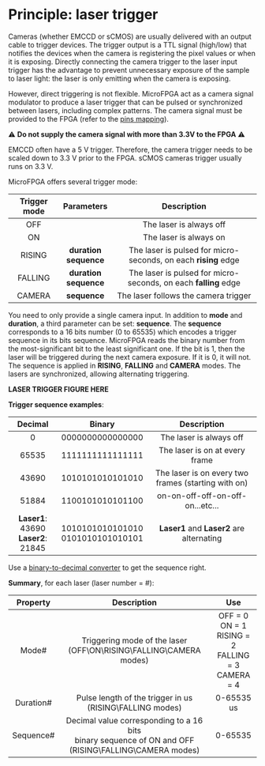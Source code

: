 # Principle: laser trigger

Cameras (whether EMCCD or sCMOS) are usually delivered with an output cable to trigger devices. The trigger output is a TTL signal (high/low) that notifies the devices when the camera is registering the pixel values or when it is exposing. Directly connecting the camera trigger to the laser input trigger has the advantage to prevent unnecessary exposure of the sample to laser light: the laser is only emitting when the camera is exposing. 

However, direct triggering is not flexible. MicroFPGA act as a camera signal modulator to produce a laser trigger that can be pulsed or synchronized between lasers, including complex patterns. The camera signal must be provided to the FPGA (refer to the [pins mapping](pins_br.md)).

:warning: **Do not supply the camera signal with more than 3.3V to the FPGA** :warning:

EMCCD often have a 5 V trigger. Therefore, the camera trigger needs to be scaled down to 3.3 V prior to the FPGA. sCMOS cameras trigger usually runs on 3.3 V.

MicroFPGA offers several trigger mode:

| Trigger mode |         Parameters         |                         Description                          |
| :----------: | :------------------------: | :----------------------------------------------------------: |
|     OFF      |                            |                   The laser is always off                    |
|      ON      |                            |                    The laser is always on                    |
|    RISING    | **duration<br />sequence** | The laser is pulsed for **<duration>** micro-seconds, on each **rising** edge |
|   FALLING    | **duration<br />sequence** | The laser is pulsed for **<duration>** micro-seconds, on each **falling** edge |
|    CAMERA    |        **sequence**        |             The laser follows the camera trigger             |

You need to only provide a single camera input. In addition to **mode** and **duration**, a third parameter can be set: **sequence**. The **sequence** corresponds to a 16 bits number (0 to 65535) which encodes a trigger sequence in its bits sequence. MicroFPGA reads the binary number from the most-significant bit to the least significant one. If the bit is 1, then the laser will be triggered during the next camera exposure. If it is 0, it will not. The sequence is applied in **RISING**, **FALLING** and **CAMERA** modes. The lasers are synchronized, allowing alternating triggering.  



**LASER TRIGGER FIGURE HERE**





**Trigger sequence examples**:


|                 Decimal                  |                 Binary                 |                     Description                     |
| :--------------------------------------: | :------------------------------------: | :-------------------------------------------------: |
|                    0                     |            0000000000000000            |               The laser is always off               |
|                  65535                   |            1111111111111111            |           The laser is on at every frame            |
|                  43690                   |            1010101010101010            | The laser is on every two frames (starting with on) |
|                  51884                   |            1100101010101100            |          on-on-off-off-on-off-on...etc...           |
| **Laser1**: 43690 <br> **Laser2**: 21845 | 1010101010101010 <br> 0101010101010101 |      **Laser1** and **Laser2** are alternating      |

Use a [binary-to-decimal converter](https://www.binaryhexconverter.com/binary-to-decimal-converter "One binary to decimal converter") to get the sequence right.

**Summary**, for each laser (laser number = #):

| Property  |                         Description                          |                             Use                              |
| :-------: | :----------------------------------------------------------: | :----------------------------------------------------------: |
|   Mode#   | Triggering mode of the laser <br>(OFF\ON\RISING\FALLING\CAMERA modes) | OFF = 0 <br> ON = 1 <br> RISING = 2 <br> FALLING = 3 <br> CAMERA = 4 |
| Duration# | Pulse length of the trigger in us <br>(RISING\FALLING modes) |                          0-65535 us                          |
| Sequence# | Decimal value corresponding to a 16 bits <br>binary sequence of ON and OFF <br>(RISING\FALLING\CAMERA modes) |                           0-65535                            |

### 